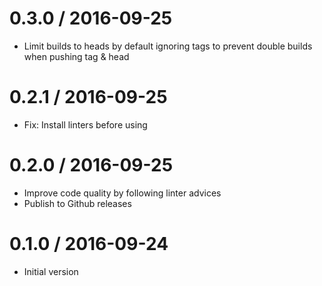 # 0.3.0 / 2016-09-25

  * Limit builds to heads by default ignoring tags to prevent double builds when pushing tag & head

# 0.2.1 / 2016-09-25

  * Fix: Install linters before using

# 0.2.0 / 2016-09-25

  * Improve code quality by following linter advices
  * Publish to Github releases

# 0.1.0 / 2016-09-24

  * Initial version
